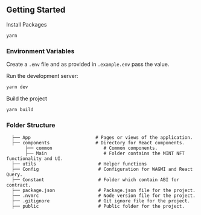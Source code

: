 ## Getting Started

Install Packages

```bash
yarn
```

### Environment Variables

Create a `.env` file and as provided in `.example.env` pass the value.



Run the development server:

```bash
yarn dev
```

Build the project

```bash
yarn build
```

### Folder Structure

```
  ├── App                        # Pages or views of the application.
  ├── components                 # Directory for React components.
       ├── common                   # Common components.
       ├── Main                     # Folder contains the MINT NFT functionality and UI.
  ├── utils                       # Helper functions
  ├── Config                      # Configuration for WAGMI and React Query.
  ├── Constant                    # Folder which contain ABI for contract.
  ├── package.json                # Package.json file for the project.
  ├── .nvmrc                      # Node version file for the project.
  ├── .gitignore                  # Git ignore file for the project.
  ├── public                      # Public folder for the project.


```

